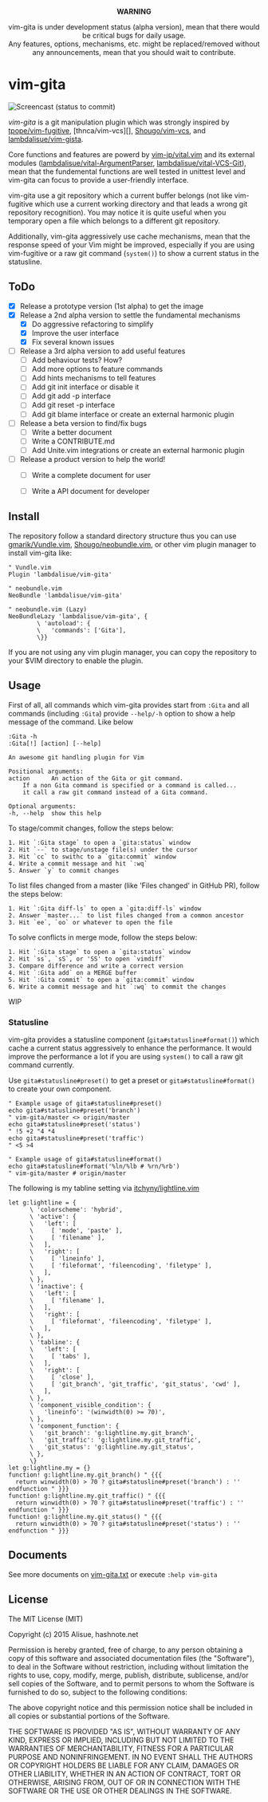 <p align="center"><strong align="center">WARNING</strong></p>
<p align="center">vim-gita is under development status (alpha version), mean that there would be critical bugs for daily usage.<br>
Any features, options, mechanisms, etc. might be replaced/removed without any announcements, mean that you should wait to contribute.</p>

vim-gita
===============================================================================
![Screencast (status to commit)](./doc/status-commit.gif)

*vim-gita* is a git manipulation plugin which was strongly inspired by [tpope/vim-fugitive][], [thnca/vim-vcs][], [Shougo/vim-vcs][], and [lambdalisue/vim-gista][].

Core functions and features are powerd by [vim-jp/vital.vim][] and its external modules ([lambdalisue/vital-ArgumentParser][], [lambdalisue/vital-VCS-Git][]), mean that the fundemental functions are well tested in unittest level and vim-gita can focus to provide a user-friendly interface.

vim-gita use a git repository which a current buffer belongs (not like vim-fugitive which use a current working directory and that leads a wrong git repository recognition). You may notice it is quite useful when you temporary open a file which belongs to a different git repository.

Additionally, vim-gita aggressively use cache mechanisms, mean that the response speed of your Vim might be improved, especially if you are using vim-fugitive or a raw git command (`system()`) to show a current status in
the statusline.

[tpope/vim-fugitive]:    https://github.com/tpope/vim-fugitive
[thinca/vim-vcs]:        https://github.com/thinca/vim-vcs
[Shougo/vim-vcs]:        https://github.com/Shougo/vim-vcs
[lambdalisue/vim-gista]: https://github.com/lambdalisue/vim-gista

[vim-jp/vital.vim]:                 https://github.com/vim-jp/vital.vim
[lambdalisue/vital-ArgumentParser]: https://github.com/lambdalisue/vital-ArgumentParser
[lambdalisue/vital-VCS-Git]:        https://github.com/lambdalisue/vital-VCS-Git


ToDo
-------------------------------------------------------------------------------

- [x] Release a prototype version (1st alpha) to get the image
- [x] Release a 2nd alpha version to settle the fundamental mechanisms
  - [x] Do aggressive refactoring to simplify
  - [x] Improve the user interface
  - [x] Fix several known issues
- [ ] Release a 3rd alpha version to add useful features
  - [ ] Add behaviour tests? How?
  - [ ] Add more options to feature commands
  - [ ] Add hints mechanisms to tell features
  - [ ] Add git init interface or disable it
  - [ ] Add git add -p interface
  - [ ] Add git reset -p interface
  - [ ] Add git blame interface or create an external harmonic plugin
- [ ] Release a beta version to find/fix bugs
  - [ ] Write a better document
  - [ ] Write a CONTRIBUTE.md
  - [ ] Add Unite.vim integrations or create an external harmonic plugin
- [ ] Release a product version to help the world!
  - [ ] Write a complete document for user
  - [ ] Write a API document for developer
   
  
Install
-------------------------------------------------------------------------------
The repository follow a standard directory structure thus you can use [gmarik/Vundle.vim], [Shougo/neobundle.vim], or other vim plugin manager to install vim-gita like:

```vim
" Vundle.vim
Plugin 'lambdalisue/vim-gita'

" neobundle.vim
NeoBundle 'lambdalisue/vim-gita'

" neobundle.vim (Lazy)
NeoBundleLazy 'lambdalisue/vim-gita', {
        \ 'autoload': {
        \   'commands': ['Gita'],
        \}}
```

If you are not using any vim plugin manager, you can copy the repository to your $VIM directory to enable the plugin.

[Shougo/neobundle.vim]: https://github.com/Shougo/neobundle.vim
[gmarik/Vundle.vim]:    https://github.com/gmarik/Vundle.vim


Usage
-------------------------------------------------------------------------------

First of all, all commands which vim-gita provides start from `:Gita` and all commands (including `:Gita`) provide `--help/-h` option to show a help message of the command. Like below

```
:Gita -h
:Gita[!] [action] [--help]

An awesome git handling plugin for Vim

Positional arguments:
action      An action of the Gita or git command.
	If a non Gita command is specified or a command is called...
	it call a raw git command instead of a Gita command.

Optional arguments:
-h, --help  show this help
```

To stage/commit changes, follow the steps below:

	1. Hit `:Gita stage` to open a `gita:status` window
	2. Hit `--` to stage/unstage file(s) under the cursor
	3. Hit `cc` to swithc to a `gita:commit` window
	4. Write a commit message and hit `:wq`
	5. Answer `y` to commit changes


To list files changed from a master (like 'Files changed' in GitHub PR), follow the steps below:

	1. Hit `:Gita diff-ls` to open a `gita:diff-ls` window
	2. Answer `master...` to list files changed from a common ancestor
	3. Hit `ee`, `oo` or whatever to open the file


To solve conflicts in merge mode, follow the steps below:

	1. Hit `:Gita stage` to open a `gita:status` window
	2. Hit `ss`, `sS`, or 'SS' to open `vimdiff`
	3. Compare difference and write a correct version
	4. Hit `:Gita add` on a MERGE buffer
	5. Hit `:Gita commit` to open a `gita:commit` window
	6. Write a commit message and hit `:wq` to commit the changes

WIP

### Statusline

vim-gita provides a statusline component (`gita#statusline#format()`) which cache a current status aggressively to enhance the performance. It would improve the performance a lot if you are using `system()` to call a raw git command currently.

Use `gita#statusline#preset()` to get a preset or `gita#statusline#format()` to create your own component.

```vim
" Example usage of gita#statusline#preset()
echo gita#statusline#preset('branch')
" vim-gita/master <> origin/master
echo gita#statusline#preset('status')
" !5 +2 "4 *4
echo gita#statusline#preset('traffic')
" <5 >4

" Example usage of gita#statusline#format()
echo gita#statusline#format('%ln/%lb # %rn/%rb')
" vim-gita/master # origin/master
```

The following is my tabline setting via [itchyny/lightline.vim](https://github.com/itchyny/lightline.vim)

```vim
let g:lightline = {
      \ 'colorscheme': 'hybrid',
      \ 'active': {
      \   'left': [
      \     [ 'mode', 'paste' ],
      \     [ 'filename' ],
      \   ],
      \   'right': [
      \     [ 'lineinfo' ],
      \     [ 'fileformat', 'fileencoding', 'filetype' ],
      \   ],
      \ },
      \ 'inactive': {
      \   'left': [
      \     [ 'filename' ],
      \   ],
      \   'right': [
      \     [ 'fileformat', 'fileencoding', 'filetype' ],
      \   ],
      \ },
      \ 'tabline': {
      \   'left': [
      \     [ 'tabs' ],
      \   ],
      \   'right': [
      \     [ 'close' ],
      \     [ 'git_branch', 'git_traffic', 'git_status', 'cwd' ],
      \   ],
      \ },
      \ 'component_visible_condition': {
      \   'lineinfo': '(winwidth(0) >= 70)',
      \ },
      \ 'component_function': {
      \   'git_branch': 'g:lightline.my.git_branch',
      \   'git_traffic': 'g:lightline.my.git_traffic',
      \   'git_status': 'g:lightline.my.git_status',
      \ },
      \}
let g:lightline.my = {}
function! g:lightline.my.git_branch() " {{{
  return winwidth(0) > 70 ? gita#statusline#preset('branch') : ''
endfunction " }}}
function! g:lightline.my.git_traffic() " {{{
  return winwidth(0) > 70 ? gita#statusline#preset('traffic') : ''
endfunction " }}}
function! g:lightline.my.git_status() " {{{
  return winwidth(0) > 70 ? gita#statusline#preset('status') : ''
endfunction " }}}
```


Documents
-------------------------------------------------------------------------------

See more documents on [vim-gita.txt](./doc/vim-gita.txt) or execute `:help vim-gita`




License
-------------------------------------------------------------------------------
The MIT License (MIT)

Copyright (c) 2015 Alisue, hashnote.net

Permission is hereby granted, free of charge, to any person obtaining a copy
of this software and associated documentation files (the "Software"), to deal
in the Software without restriction, including without limitation the rights
to use, copy, modify, merge, publish, distribute, sublicense, and/or sell
copies of the Software, and to permit persons to whom the Software is
furnished to do so, subject to the following conditions:

The above copyright notice and this permission notice shall be included in
all copies or substantial portions of the Software.

THE SOFTWARE IS PROVIDED "AS IS", WITHOUT WARRANTY OF ANY KIND, EXPRESS OR
IMPLIED, INCLUDING BUT NOT LIMITED TO THE WARRANTIES OF MERCHANTABILITY,
FITNESS FOR A PARTICULAR PURPOSE AND NONINFRINGEMENT. IN NO EVENT SHALL THE
AUTHORS OR COPYRIGHT HOLDERS BE LIABLE FOR ANY CLAIM, DAMAGES OR OTHER
LIABILITY, WHETHER IN AN ACTION OF CONTRACT, TORT OR OTHERWISE, ARISING FROM,
OUT OF OR IN CONNECTION WITH THE SOFTWARE OR THE USE OR OTHER DEALINGS IN
THE SOFTWARE.

